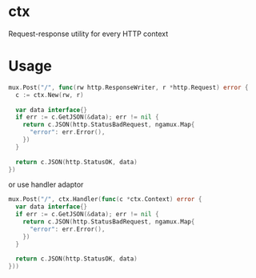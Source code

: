# ctx
Request-response utility for every HTTP context  

# Usage

```go
mux.Post("/", func(rw http.ResponseWriter, r *http.Request) error {
  c := ctx.New(rw, r)
  
  var data interface{}
  if err := c.GetJSON(&data); err != nil {
    return c.JSON(http.StatusBadRequest, ngamux.Map{
      "error": err.Error(),
    })
  }
  
  return c.JSON(http.StatusOK, data)
})
```

or use handler adaptor

```go
mux.Post("/", ctx.Handler(func(c *ctx.Context) error {  
  var data interface{}
  if err := c.GetJSON(&data); err != nil {
    return c.JSON(http.StatusBadRequest, ngamux.Map{
      "error": err.Error(),
    })
  }
  
  return c.JSON(http.StatusOK, data)
}))
```
